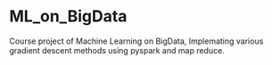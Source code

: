 # ML_on_BigData
Course project of Machine Learning on BigData, Implemating various gradient descent methods using pyspark and map reduce.
